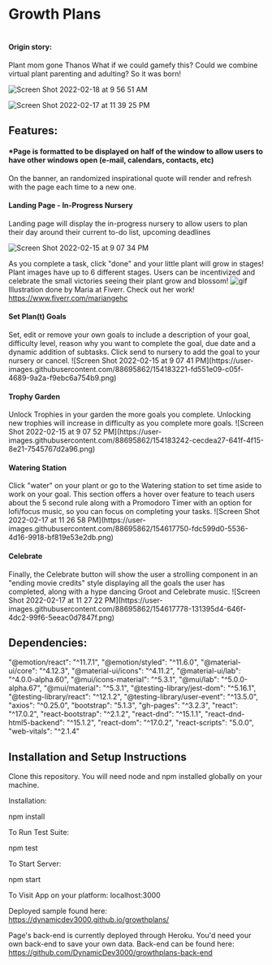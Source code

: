 <h1>Growth Plans<h1>
 <h4>Origin story:  </h4>
 Plant mom gone Thanos
 What if we could gamefy this?
 Could we combine virtual plant parenting and adulting?  
 So it was born!

![Screen Shot 2022-02-18 at 9 56 51 AM](https://user-images.githubusercontent.com/88695862/154706724-fff5ffb8-d97d-4c1f-b27d-40a4de77e063.png)

![Screen Shot 2022-02-17 at 11 39 25 PM](https://user-images.githubusercontent.com/88695862/154618700-147d51e0-da15-4954-9267-eac1a5e5c647.png)

  <h2>Features:</h2>
 
 <h4>*Page is formatted to be displayed on half of the window to allow users to have other windows open (e-mail, calendars, contacts, etc)</h4>

On the banner, an randomized inspirational quote will render and refresh with the page each time to a new one.

 <h4>Landing Page - In-Progress Nursery </h4>
Landing page will display the in-progress nursery to allow users to plan their day around their current to-do list, upcoming deadlines

![Screen Shot 2022-02-15 at 9 07 34 PM](https://user-images.githubusercontent.com/88695862/154183066-b78158ad-da10-4941-8aba-badb2672d05d.png)
  
As you complete a task, click "done" and your little plant will grow in stages!  Plant images have up to 6 different stages.  Users can be incentivized and celebrate the small victories seeing their plant grow and blossom!
![gif](https://user-images.githubusercontent.com/88695862/154618964-438136bd-8938-45ea-b5cf-87e1dc64dfa4.gif)
 Illustration done by Maria at Fiverr.  Check out her work!  https://www.fiverr.com/mariangehc

 <h4>Set Plan(t) Goals</h4>
Set, edit or remove your own goals to include a description of your goal, difficulty level, reason why you want to complete the goal, due date and a dynamic addition of subtasks.  Click send to nursery to add the goal to your nursery or cancel.  
![Screen Shot 2022-02-15 at 9 07 41 PM](https://user-images.githubusercontent.com/88695862/154183221-fd551e09-c05f-4689-9a2a-f9ebc6a754b9.png)

 <h4>Trophy Garden</h4>
Unlock Trophies in your garden the more goals you complete.  Unlocking new trophies will increase in difficulty as you complete more goals.  
![Screen Shot 2022-02-15 at 9 07 52 PM](https://user-images.githubusercontent.com/88695862/154183242-cecdea27-641f-4f15-8e21-7545767d2a96.png)

 <h4>Watering Station</h4>
Click "water" on your plant or go to the Watering station to set time aside to work on your goal.  This section offers a hover over feature to teach users about the 5 second rule along with a Promodoro Timer with an option for lofi/focus music, so you can focus on completing your tasks.
![Screen Shot 2022-02-17 at 11 26 58 PM](https://user-images.githubusercontent.com/88695862/154617750-fdc599d0-5536-4d16-9918-bf819e53e2db.png)

 <h4>Celebrate</h4>
Finally, the Celebrate button will show the user a strolling component in an "ending movie credits" style displaying all the goals the user has completed, along with a hype dancing Groot and Celebrate music.
![Screen Shot 2022-02-17 at 11 27 22 PM](https://user-images.githubusercontent.com/88695862/154617778-131395d4-646f-4dc2-99f6-5eeac0d7847f.png)


  <h2>Dependencies:</h2>

  "@emotion/react": "^11.7.1",
   "@emotion/styled": "^11.6.0",
   "@material-ui/core": "^4.12.3",
   "@material-ui/icons": "^4.11.2",
   "@material-ui/lab": "^4.0.0-alpha.60",
   "@mui/icons-material": "^5.3.1",
   "@mui/lab": "^5.0.0-alpha.67",
   "@mui/material": "^5.3.1",
   "@testing-library/jest-dom": "^5.16.1",
   "@testing-library/react": "^12.1.2",
   "@testing-library/user-event": "^13.5.0",
   "axios": "^0.25.0",
   "bootstrap": "5.1.3",
   "gh-pages": "^3.2.3",
   "react": "^17.0.2",
   "react-bootstrap": "^2.1.2",
   "react-dnd": "^15.1.1",
   "react-dnd-html5-backend": "^15.1.2",
   "react-dom": "^17.0.2",
   "react-scripts": "5.0.0",
   "web-vitals": "^2.1.4"
   
  <h2>Installation and Setup Instructions</h2>
Clone this repository. You will need node and npm installed globally on your machine.

Installation:

npm install

To Run Test Suite:

npm test

To Start Server:

npm start

To Visit App on your platform:  localhost:3000
  
Deployed sample found here: https://dynamicdev3000.github.io/growthplans/

Page's back-end is currently deployed through Heroku.  You'd need your own back-end to save your own data.  Back-end can be found here: https://github.com/DynamicDev3000/growthplans-back-end
   

